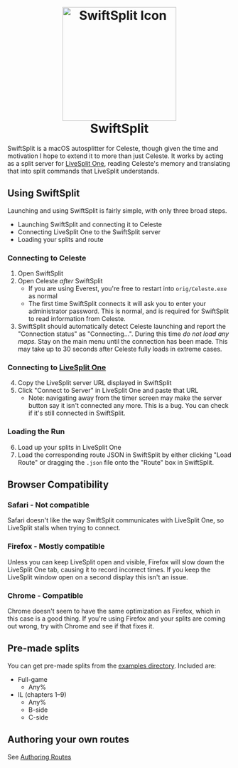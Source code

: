 <h1 align="center">
  <br>
    <img src="https://raw.github.com/thecodewarrior/SwiftSplit/master/Logo/Icon_512x512.png" title="SwiftSplit Icon" 
    width="256" height="256" alt="SwiftSplit Icon">
  <br>
  SwiftSplit
</h1>

SwiftSplit is a macOS autosplitter for Celeste, though given the time and motivation I hope to extend it to more than
just Celeste. It works by acting as a split server for [LiveSplit One](https://one.livesplit.org/), reading Celeste's
memory and translating that into split commands that LiveSplit understands.

## Using SwiftSplit

Launching and using SwiftSplit is fairly simple, with only three broad steps. 
- Launching SwiftSplit and connecting it to Celeste 
- Connecting LiveSplit One to the SwiftSplit server
- Loading your splits and route

### Connecting to Celeste
1. Open SwiftSplit
2. Open Celeste *after* SwiftSplit
   - If you are using Everest, you're free to restart into `orig/Celeste.exe` as normal
   - The first time SwiftSplit connects it will ask you to enter your administrator password. This is normal, and is 
     required for SwiftSplit to read information from Celeste.
3. SwiftSplit should automatically detect Celeste launching and report the "Connection status" as "Connecting…". During 
   this time *do not load any maps.* Stay on the main menu until the connection has been made. This may take up to 30 
   seconds after Celeste fully loads in extreme cases. 

### Connecting to [LiveSplit One](https://one.livesplit.org/)
4. Copy the LiveSplit server URL displayed in SwiftSplit
5. Click "Connect to Server" in LiveSplit One and paste that URL
   - Note: navigating away from the timer screen may make the server button say it isn't connected any more. This is a 
     bug. You can check if it's still connected in SwiftSplit.

### Loading the Run
6. Load up your splits in LiveSplit One
7. Load the corresponding route JSON in SwiftSplit by either clicking "Load Route" or dragging the `.json` file onto the 
   "Route" box in SwiftSplit. 

## Browser Compatibility

### Safari - Not compatible
Safari doesn't like the way SwiftSplit communicates with LiveSplit One, so LiveSplit stalls when trying to connect.

### Firefox - Mostly compatible
Unless you can keep LiveSplit open and visible, Firefox will slow down the LiveSplit One tab, causing it to record 
incorrect times. If you keep the LiveSplit window open on a second display this isn't an issue.

### Chrome - Compatible
Chrome doesn't seem to have the same optimization as Firefox, which in this case is a good thing. If you're using 
Firefox and your splits are coming out wrong, try with Chrome and see if that fixes it.

## Pre-made splits
You can get pre-made splits from the [examples directory](https://github.com/thecodewarrior/SwiftSplit/tree/master/example).
Included are:
- Full-game
  - Any%
- IL (chapters 1–9)
  - Any%
  - B-side
  - C-side

## Authoring your own routes
See [Authoring Routes](authoring_routes.md)

